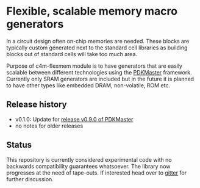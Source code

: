 # Flexible, scalable memory macro generators

In a circuit design often on-chip memories are needed. These blocks are typically custom generated next to the standard cell libraries as building blocks out of standard cells will take too much area.

Purpose of c4m-flexmem module is to have generators that are easily scalable between different technologies using the [PDKMaster](https://gitlab.com/Chips4Makers/PDKMaster) framework. Currently only SRAM generators are included but in the future it is planned to have other types like embedded DRAM, non-volatile, ROM etc.

## Release history

* v0.1.0: Update for [release v0.9.0 of PDKMaster](https://gitlab.com/Chips4Makers/PDKMaster/-/blob/v0.9.0/ReleaseNotes/v0.9.0.md)
* no notes for older releases

## Status

This repository is currently considered experimental code with no backwards compatibility guarantees whatsoever. The library now progresses at the need of tape-outs. 
If interested head over to [gitter](https://gitter.im/Chips4Makers/community) for further discussion.
